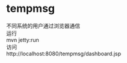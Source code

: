# tempmsg
不同系统的用户通过浏览器通信    
运行    
mvn jetty:run     
访问    
http://localhost:8080/tempmsg/dashboard.jsp
